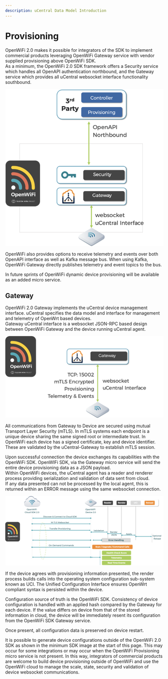 ```yaml
---
description: uCentral Data Model Introduction
---
```


# Provisioning

OpenWiFi 2.0 makes it possible for integrators of the SDK to implement commercial products leveraging OpenWiFi Gateway service with vendor supplied provisioning above OpenWiFi SDK.\
As a minimum, the OpenWiFi 2.0 SDK framework offers a Security service which handles all OpenAPI authentication northbound, and the Gateway service which provides all uCentral websocket interface functionality southbound.

![Minimum 2.0 SDK - Assumes DB is either SQLite or PGSql](<../../.gitbook/assets/image (28).png>)

OpenWiFi also provides options to receive telemetry and events over both OpenAPI interface as well as Kafka message bus. When using Kafka, OpenWiFi Gateway directly publishes telemetry and event topics to the bus.

In future sprints of OpenWiFi dynamic device provisioning will be available as an added micro service.

## Gateway

OpenWiFi 2.0 Gateway implements the uCentral device management interface. uCentral specifies the data model and interface for management and telemetry of OpenWrt based devices.\
Gateway uCentral interface is a websocket JSON-RPC based design between OpenWiFi Gateway and the device running uCentral agent.

![Southbound Interface to Devices](<../../.gitbook/assets/image (29).png>)

All communications from Gateway to Device are secured using mutual Transport Layer Security (mTLS). In mTLS systems each endpoint is a unique device sharing the same signed root or intermediate trust. In OpenWiFi each device has a signed certificate, key and device identifier. These are validated by the uCentral-Gateway to establish mTLS session.

Upon successful connection the device exchanges its capabilities with the OpenWiFi SDK. OpenWIFi SDK, via the Gateway micro service will send the entire device provisioning data as a JSON payload.\
Within OpenWiFi devices, the uCentral agent has a reader and renderer process providing serialization and validation of data sent from cloud.\
If any data presented can not be processed by the local agent, this is returned within an ERROR message using the same websocket connection.

![High Level SDK Gateway to uCentral Agent](<../../.gitbook/assets/image (22) (1) (1).png>)

If the device agrees with provisioning information presented, the render process builds calls into the operating system configuration sub-system known as UCI. The Unified Configuration Interface ensures OpenWrt compliant syntax is persisted within the device.

Configuration source of truth is the OpenWiFi SDK. Consistency of device configuration is handled with an applied hash compared by the Gateway for each device. If the value differs on device from that of the stored information in cloud, the device will be immediately resent its configuration from the OpenWiFi SDK Gateway service.

Once present, all configuration data is preserved on device restart.

It is possible to generate device configurations outside of the OpenWiFi 2.0 SDK as shown in the minimum SDK image at the start of this page. This may occur for some integrations or may occur when the OpenWiFi Provisioning micro service is not present. In this way, integrators of commercial products are welcome to build device provisioning outside of OpenWiFi and use the OpenWiFi cloud to manage the scale, state, security and validation of device websocket communications.
